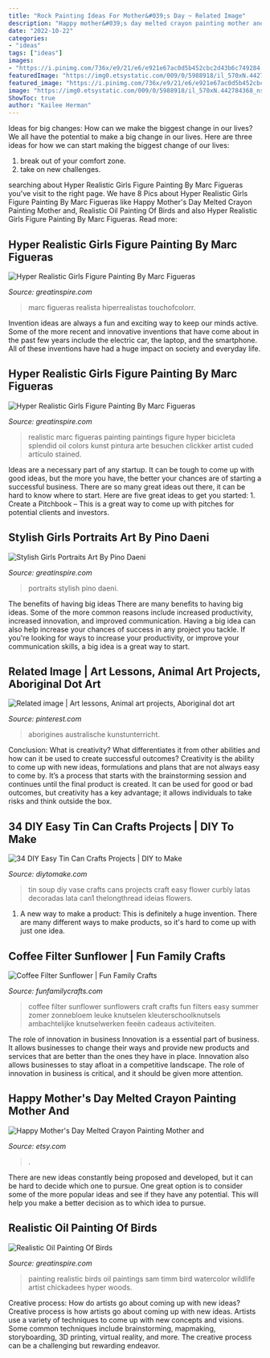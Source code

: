 ```yaml
---
title: "Rock Painting Ideas For Mother&#039;s Day ~ Related Image"
description: "Happy mother&#039;s day melted crayon painting mother and"
date: "2022-10-22"
categories:
- "ideas"
tags: ["ideas"]
images:
- "https://i.pinimg.com/736x/e9/21/e6/e921e67ac0d5b452cbc2d43b6c749284.jpg"
featuredImage: "https://img0.etsystatic.com/009/0/5988918/il_570xN.442784368_nsks.jpg"
featured_image: "https://i.pinimg.com/736x/e9/21/e6/e921e67ac0d5b452cbc2d43b6c749284.jpg"
image: "https://img0.etsystatic.com/009/0/5988918/il_570xN.442784368_nsks.jpg"
ShowToc: true
author: "Kailee Herman"
---
```



Ideas for big changes: How can we make the biggest change in our lives?
We all have the potential to make a big change in our lives. Here are three ideas for how we can start making the biggest change of our lives:
1. break out of your comfort zone.
2. take on new challenges.

	

		
searching about Hyper Realistic Girls Figure Painting By Marc Figueras you've visit to the right page. We have 8 Pics about Hyper Realistic Girls Figure Painting By Marc Figueras like Happy Mother&#039;s Day Melted Crayon Painting Mother and, Realistic Oil Painting Of Birds and also Hyper Realistic Girls Figure Painting By Marc Figueras. Read more:
		
    
## Hyper Realistic Girls Figure Painting By Marc Figueras

<img loading=lazy src="https://www.greatinspire.com/wp-content/uploads/2016/07/Hyper-Realistic-Girls-Figure-Painting-By-Marc-Figueras-25-768x1538.jpg" onerror="this.onerror=null;this.src='https://tse2.mm.bing.net/th?id=OIP.hCxppu2FtJybNjTjHb223gHaO1&amp;pid=15.1';" alt="Hyper Realistic Girls Figure Painting By Marc Figueras">

_Source: greatinspire.com_

>marc figueras realista hiperrealistas touchofcolorr. 

	

Invention ideas are always a fun and exciting way to keep our minds active. Some of the more recent and innovative inventions that have come about in the past few years include the electric car, the laptop, and the smartphone. All of these inventions have had a huge impact on society and everyday life.

    
## Hyper Realistic Girls Figure Painting By Marc Figueras

<img loading=lazy src="https://greatinspire.com/wp-content/uploads/2016/07/Hyper-Realistic-Girls-Figure-Painting-By-Marc-Figueras-3.jpg" onerror="this.onerror=null;this.src='https://tse2.mm.bing.net/th?id=OIP.-Svs-HGhtGDnuq2SUO8ywgHaL4&amp;pid=15.1';" alt="Hyper Realistic Girls Figure Painting By Marc Figueras">

_Source: greatinspire.com_

>realistic marc figueras painting paintings figure hyper bicicleta splendid oil colors kunst pintura arte besuchen clickker artist cuded artículo stained. 

	

Ideas are a necessary part of any startup. It can be tough to come up with good ideas, but the more you have, the better your chances are of starting a successful business. There are so many great ideas out there, it can be hard to know where to start. Here are five great ideas to get you started: 1. Create a Pitchbook – This is a great way to come up with pitches for potential clients and investors.

    
## Stylish Girls Portraits Art By Pino Daeni

<img loading=lazy src="https://greatinspire.com/wp-content/uploads/2016/07/Stylish-Girls-Portraits-Art-By-Pino-Daeni-22.jpg" onerror="this.onerror=null;this.src='https://tse1.mm.bing.net/th?id=OIP.M5G5LG2xQwQ316vL_zT-oAHaLH&amp;pid=15.1';" alt="Stylish Girls Portraits Art By Pino Daeni">

_Source: greatinspire.com_

>portraits stylish pino daeni. 

	

The benefits of having big ideas
There are many benefits to having big ideas. Some of the more common reasons include increased productivity, increased innovation, and improved communication. Having a big idea can also help increase your chances of success in any project you tackle. If you're looking for ways to increase your productivity, or improve your communication skills, a big idea is a great way to start.

    
## Related Image | Art Lessons, Animal Art Projects, Aboriginal Dot Art

<img loading=lazy src="https://i.pinimg.com/736x/e9/21/e6/e921e67ac0d5b452cbc2d43b6c749284.jpg" onerror="this.onerror=null;this.src='https://tse2.mm.bing.net/th?id=OIP.IDYGUT1NpQ0rUfFpeJZNAwHaJ3&amp;pid=15.1';" alt="Related image | Art lessons, Animal art projects, Aboriginal dot art">

_Source: pinterest.com_

>aborigines australische kunstunterricht. 

	

Conclusion: What is creativity? What differentiates it from other abilities and how can it be used to create successful outcomes?
Creativity is the ability to come up with new ideas, formulations and plans that are not always easy to come by. It’s a process that starts with the brainstorming session and continues until the final product is created. It can be used for good or bad outcomes, but creativity has a key advantage; it allows individuals to take risks and think outside the box.

    
## 34 DIY Easy Tin Can Crafts Projects | DIY To Make

<img loading=lazy src="http://www.diytomake.com/wp-content/uploads/2016/08/tin-can-vase-1.jpg" onerror="this.onerror=null;this.src='https://tse2.mm.bing.net/th?id=OIP.WCvL1zazDgeGJOiXNpls5gHaIJ&amp;pid=15.1';" alt="34 DIY Easy Tin Can Crafts Projects | DIY to Make">

_Source: diytomake.com_

>tin soup diy vase crafts cans projects craft easy flower curbly latas decoradas lata can1 thelongthread ideias flowers. 

	

1. A new way to make a product: This is definitely a huge invention. There are many different ways to make products, so it's hard to come up with just one idea.

    
## Coffee Filter Sunflower | Fun Family Crafts

<img loading=lazy src="https://funfamilycrafts.com/wp-content/uploads/2016/07/Coffee-Filter-Sunglower-595x1024.jpg" onerror="this.onerror=null;this.src='https://tse1.mm.bing.net/th?id=OIP.yh80_bmMZxGjFHjwD7Fj2wHaMv&amp;pid=15.1';" alt="Coffee Filter Sunflower | Fun Family Crafts">

_Source: funfamilycrafts.com_

>coffee filter sunflower sunflowers craft crafts fun filters easy summer zomer zonnebloem leuke knutselen kleuterschoolknutsels ambachtelijke knutselwerken feeën cadeaus activiteiten. 

	

The role of innovation in business
Innovation is a essential part of business. It allows businesses to change their ways and provide new products and services that are better than the ones they have in place. Innovation also allows businesses to stay afloat in a competitive landscape. The role of innovation in business is critical, and it should be given more attention.

    
## Happy Mother&#039;s Day Melted Crayon Painting Mother And

<img loading=lazy src="https://img0.etsystatic.com/009/0/5988918/il_570xN.442784368_nsks.jpg" onerror="this.onerror=null;this.src='https://tse1.mm.bing.net/th?id=OIP.F78eAoaY7OST5Rttxpne9QHaJ4&amp;pid=15.1';" alt="Happy Mother&#039;s Day Melted Crayon Painting Mother and">

_Source: etsy.com_

>. 

	

There are new ideas constantly being proposed and developed, but it can be hard to decide which one to pursue. One great option is to consider some of the more popular ideas and see if they have any potential. This will help you make a better decision as to which idea to pursue.

    
## Realistic Oil Painting Of Birds

<img loading=lazy src="https://greatinspire.com/wp-content/uploads/2016/07/Realistic-Oil-Painting-of-Birds-28.jpg" onerror="this.onerror=null;this.src='https://tse1.mm.bing.net/th?id=OIP.N8b5SlqbCIo_5M22Me8etgHaLh&amp;pid=15.1';" alt="Realistic Oil Painting Of Birds">

_Source: greatinspire.com_

>painting realistic birds oil paintings sam timm bird watercolor wildlife artist chickadees hyper woods. 

	

Creative process: How do artists go about coming up with new ideas?
Creative process is how artists go about coming up with new ideas. Artists use a variety of techniques to come up with new concepts and visions. Some common techniques include brainstorming, mapmaking, storyboarding, 3D printing, virtual reality, and more. The creative process can be a challenging but rewarding endeavor.

